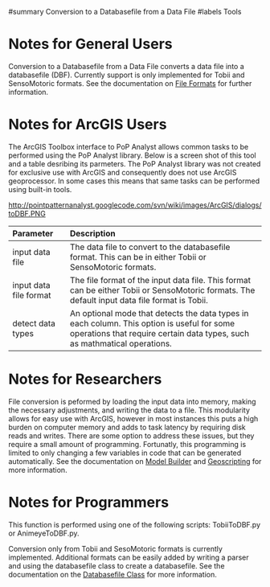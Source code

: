 ﻿#summary Conversion to a Databasefile from a Data File
#labels Tools

<a href='Hidden comment: 
End-User
'></a>
# Notes for General Users #
Conversion to a Databasefile from a Data File converts a data file into a databasefile (DBF). Currently support is only implemented for Tobii and SensoMotoric formats. See the documentation on [File Formats](fileformats.md) for further information.

<a href='Hidden comment: 
ArcGIS
'></a>
# Notes for ArcGIS Users #
The ArcGIS Toolbox interface to PoP Analyst allows common tasks to be performed using the PoP Analyst library. Below is a screen shot of this tool and a table desribing its parmeters. The PoP Analyst library was not created for exclusive use with ArcGIS and consequently does not use ArcGIS geoprocessor. In some cases this means that same tasks can be performed using built-in tools.

http://pointpatternanalyst.googlecode.com/svn/wiki/images/ArcGIS/dialogs/toDBF.PNG

| **Parameter** | **Description** |
|:--------------|:----------------|
|input data file|The data file to convert to the databasefile format. This can be in either Tobii or SensoMotoric formats.|
|input data file format|The file format of the input data file. This format can be either Tobii or SensoMotoric formats. The default input data file format is Tobii.|
|detect data types|An optional mode that detects the data types in each column. This option is useful for some operations that require certain data types, such as mathmatical operations.|

<a href='Hidden comment: 
Research Description
'></a>
# Notes for Researchers #
File conversion is peformed by loading the input data into memory, making the necessary adjustments, and writing the data to a file. This modularity allows for easy use with ArcGIS, however in most instances this puts a high burden on computer memory and adds to task latency by requiring disk reads and writes. There are some option to address these issues, but they require a small amount of programming. Fortunatly, this programming is limited to only changing a few variables in code that can be generated automatically. See the documentation on [Model Builder](modelbuilder.md) and [Geoscripting](geoscripting.md) for more information.

<a href='Hidden comment: 
Programmer Description
'></a>
# Notes for Programmers #
This function is performed using one of the following scripts: TobiiToDBF.py or AnimeyeToDBF.py.

Conversion only from Tobii and SesoMotoric formats is currently implemented. Additional formats can be easily added by writing a parser and using the databasefile class to create a databasefile. See the documentation on the [Databasefile Class](databasefile.md) for more information.